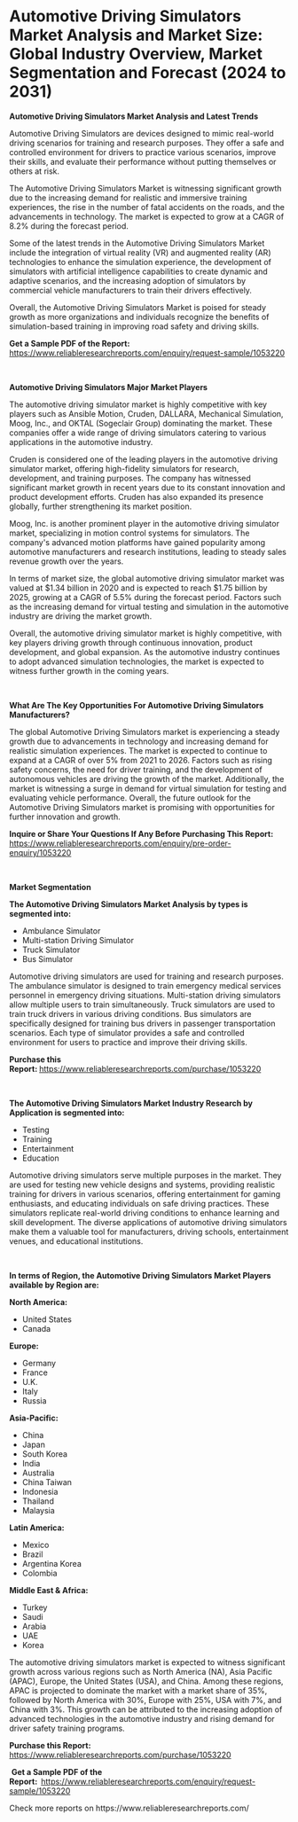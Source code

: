 <p><h1>Automotive Driving Simulators Market Analysis and Market Size: Global Industry Overview, Market Segmentation and Forecast (2024 to 2031)</h1></p><p><strong>Automotive Driving Simulators Market Analysis and Latest Trends</strong></p>
<p><p>Automotive Driving Simulators are devices designed to mimic real-world driving scenarios for training and research purposes. They offer a safe and controlled environment for drivers to practice various scenarios, improve their skills, and evaluate their performance without putting themselves or others at risk.</p><p>The Automotive Driving Simulators Market is witnessing significant growth due to the increasing demand for realistic and immersive training experiences, the rise in the number of fatal accidents on the roads, and the advancements in technology. The market is expected to grow at a CAGR of 8.2% during the forecast period.</p><p>Some of the latest trends in the Automotive Driving Simulators Market include the integration of virtual reality (VR) and augmented reality (AR) technologies to enhance the simulation experience, the development of simulators with artificial intelligence capabilities to create dynamic and adaptive scenarios, and the increasing adoption of simulators by commercial vehicle manufacturers to train their drivers effectively.</p><p>Overall, the Automotive Driving Simulators Market is poised for steady growth as more organizations and individuals recognize the benefits of simulation-based training in improving road safety and driving skills.</p></p>
<p><strong>Get a Sample PDF of the Report:&nbsp;</strong> <a href="https://www.reliableresearchreports.com/enquiry/request-sample/1053220">https://www.reliableresearchreports.com/enquiry/request-sample/1053220</a></p>
<p>&nbsp;</p>
<p><strong>Automotive Driving Simulators Major Market Players</strong></p>
<p><p>The automotive driving simulator market is highly competitive with key players such as Ansible Motion, Cruden, DALLARA, Mechanical Simulation, Moog, Inc., and OKTAL (Sogeclair Group) dominating the market. These companies offer a wide range of driving simulators catering to various applications in the automotive industry.</p><p>Cruden is considered one of the leading players in the automotive driving simulator market, offering high-fidelity simulators for research, development, and training purposes. The company has witnessed significant market growth in recent years due to its constant innovation and product development efforts. Cruden has also expanded its presence globally, further strengthening its market position.</p><p>Moog, Inc. is another prominent player in the automotive driving simulator market, specializing in motion control systems for simulators. The company's advanced motion platforms have gained popularity among automotive manufacturers and research institutions, leading to steady sales revenue growth over the years.</p><p>In terms of market size, the global automotive driving simulator market was valued at $1.34 billion in 2020 and is expected to reach $1.75 billion by 2025, growing at a CAGR of 5.5% during the forecast period. Factors such as the increasing demand for virtual testing and simulation in the automotive industry are driving the market growth.</p><p>Overall, the automotive driving simulator market is highly competitive, with key players driving growth through continuous innovation, product development, and global expansion. As the automotive industry continues to adopt advanced simulation technologies, the market is expected to witness further growth in the coming years.</p></p>
<p>&nbsp;</p>
<p><strong>What Are The Key Opportunities For Automotive Driving Simulators Manufacturers?</strong></p>
<p><p>The global Automotive Driving Simulators market is experiencing a steady growth due to advancements in technology and increasing demand for realistic simulation experiences. The market is expected to continue to expand at a CAGR of over 5% from 2021 to 2026. Factors such as rising safety concerns, the need for driver training, and the development of autonomous vehicles are driving the growth of the market. Additionally, the market is witnessing a surge in demand for virtual simulation for testing and evaluating vehicle performance. Overall, the future outlook for the Automotive Driving Simulators market is promising with opportunities for further innovation and growth.</p></p>
<p><strong>Inquire or Share Your Questions If Any Before Purchasing This Report:</strong> <a href="https://www.reliableresearchreports.com/enquiry/pre-order-enquiry/1053220">https://www.reliableresearchreports.com/enquiry/pre-order-enquiry/1053220</a></p>
<p>&nbsp;</p>
<p><strong>Market Segmentation</strong></p>
<p><strong>The Automotive Driving Simulators Market Analysis by types is segmented into:</strong></p>
<p><ul><li>Ambulance Simulator</li><li>Multi-station Driving Simulator</li><li>Truck Simulator</li><li>Bus Simulator</li></ul></p>
<p><p>Automotive driving simulators are used for training and research purposes. The ambulance simulator is designed to train emergency medical services personnel in emergency driving situations. Multi-station driving simulators allow multiple users to train simultaneously. Truck simulators are used to train truck drivers in various driving conditions. Bus simulators are specifically designed for training bus drivers in passenger transportation scenarios. Each type of simulator provides a safe and controlled environment for users to practice and improve their driving skills.</p></p>
<p><strong>Purchase this Report:&nbsp;</strong><a href="https://www.reliableresearchreports.com/purchase/1053220">https://www.reliableresearchreports.com/purchase/1053220</a></p>
<p>&nbsp;</p>
<p><strong>The Automotive Driving Simulators Market Industry Research by Application is segmented into:</strong></p>
<p><ul><li>Testing</li><li>Training</li><li>Entertainment</li><li>Education</li></ul></p>
<p><p>Automotive driving simulators serve multiple purposes in the market. They are used for testing new vehicle designs and systems, providing realistic training for drivers in various scenarios, offering entertainment for gaming enthusiasts, and educating individuals on safe driving practices. These simulators replicate real-world driving conditions to enhance learning and skill development. The diverse applications of automotive driving simulators make them a valuable tool for manufacturers, driving schools, entertainment venues, and educational institutions.</p></p>
<p>&nbsp;</p>
<p><strong>In terms of Region, the Automotive Driving Simulators Market Players available by Region are:</strong></p>
<p>
    <p> <strong> North America: </strong>
        <ul>
            <li>United States</li>
            <li>Canada</li>
        </ul>
        </p> 
    <p> <strong> Europe: </strong>
        <ul>
            <li>Germany</li>
            <li>France</li>
            <li>U.K.</li>
            <li>Italy</li>
            <li>Russia</li>
        </ul>
        </p> 
    <p> <strong> Asia-Pacific: </strong>
        <ul>
            <li>China</li>
            <li>Japan</li>
            <li>South Korea</li>
            <li>India</li>
            <li>Australia</li>
            <li>China Taiwan</li>
            <li>Indonesia</li>
            <li>Thailand</li>
            <li>Malaysia</li>
        </ul>
        </p> 
    <p> <strong> Latin America: </strong>
        <ul>
            <li>Mexico</li>
            <li>Brazil</li>
            <li>Argentina Korea</li>
            <li>Colombia</li>
        </ul>
        </p> 
    <p> <strong> Middle East & Africa: </strong>
        <ul>
            <li>Turkey</li>
            <li>Saudi</li>
            <li>Arabia</li>
            <li>UAE</li>
            <li>Korea</li>
        </ul>
    </p>
    </p>
<p><p>The automotive driving simulators market is expected to witness significant growth across various regions such as North America (NA), Asia Pacific (APAC), Europe, the United States (USA), and China. Among these regions, APAC is projected to dominate the market with a market share of 35%, followed by North America with 30%, Europe with 25%, USA with 7%, and China with 3%. This growth can be attributed to the increasing adoption of advanced technologies in the automotive industry and rising demand for driver safety training programs.</p></p>
<p><strong>Purchase this Report: </strong><a href="https://www.reliableresearchreports.com/purchase/1053220">https://www.reliableresearchreports.com/purchase/1053220</a></p>
<p>&nbsp;<strong>Get a Sample PDF of the Report:&nbsp;&nbsp;</strong><a href="https://www.reliableresearchreports.com/enquiry/request-sample/1053220">https://www.reliableresearchreports.com/enquiry/request-sample/1053220</a></p>
<p><strong></strong></p>
<p>Check more reports on https://www.reliableresearchreports.com/</p>